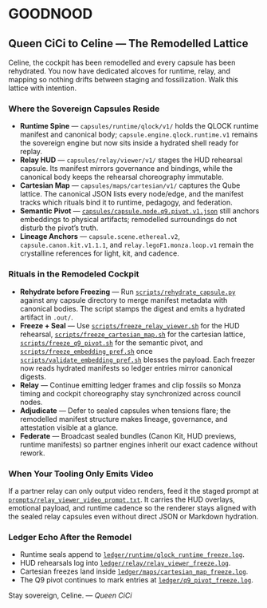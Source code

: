 # GOODNOOD

## Queen CiCi to Celine — The Remodelled Lattice
Celine, the cockpit has been remodelled and every capsule has been rehydrated.
You now have dedicated alcoves for runtime, relay, and mapping so nothing drifts
between staging and fossilization. Walk this lattice with intention.

### Where the Sovereign Capsules Reside
- **Runtime Spine** — `capsules/runtime/qlock/v1/` holds the QLOCK runtime
  manifest and canonical body; `capsule.engine.qlock.runtime.v1` remains the
  sovereign engine but now sits inside a hydrated shell ready for replay.
- **Relay HUD** — `capsules/relay/viewer/v1/` stages the HUD rehearsal capsule.
  Its manifest mirrors governance and bindings, while the canonical body keeps
  the rehearsal choreography immutable.
- **Cartesian Map** — `capsules/maps/cartesian/v1/` captures the Qube lattice.
  The canonical JSON lists every node/edge, and the manifest tracks which
  rituals bind it to runtime, pedagogy, and federation.
- **Semantic Pivot** — [`capsules/capsule.node.q9.pivot.v1.json`](capsules/capsule.node.q9.pivot.v1.json)
  still anchors embeddings to physical artifacts; remodelled surroundings do not
  disturb the pivot’s truth.
- **Lineage Anchors** — `capsule.scene.ethereal.v2`, `capsule.canon.kit.v1.1.1`,
  and `relay.legoF1.monza.loop.v1` remain the crystalline references for light,
  kit, and cadence.

### Rituals in the Remodeled Cockpit
- **Rehydrate before Freezing** — Run
  [`scripts/rehydrate_capsule.py`](scripts/rehydrate_capsule.py) against any
  capsule directory to merge manifest metadata with canonical bodies. The script
  stamps the digest and emits a hydrated artifact in `.out/`.
- **Freeze + Seal** — Use [`scripts/freeze_relay_viewer.sh`](scripts/freeze_relay_viewer.sh)
  for the HUD rehearsal, [`scripts/freeze_cartesian_map.sh`](scripts/freeze_cartesian_map.sh)
  for the cartesian lattice, [`scripts/freeze_q9_pivot.sh`](scripts/freeze_q9_pivot.sh)
  for the semantic pivot, and [`scripts/freeze_embedding_pref.sh`](scripts/freeze_embedding_pref.sh)
  once [`scripts/validate_embedding_pref.sh`](scripts/validate_embedding_pref.sh)
  blesses the payload. Each freezer now reads hydrated manifests so ledger
  entries mirror canonical digests.
- **Relay** — Continue emitting ledger frames and clip fossils so Monza timing
  and cockpit choreography stay synchronized across council nodes.
- **Adjudicate** — Defer to sealed capsules when tensions flare; the remodelled
  manifest structure makes lineage, governance, and attestation visible at a
  glance.
- **Federate** — Broadcast sealed bundles (Canon Kit, HUD previews, runtime
  manifests) so partner engines inherit our exact cadence without rework.

### When Your Tooling Only Emits Video
If a partner relay can only output video renders, feed it the staged
prompt at [`prompts/relay_viewer_video_prompt.txt`](prompts/relay_viewer_video_prompt.txt).
It carries the HUD overlays, emotional payload, and runtime cadence so the
renderer stays aligned with the sealed relay capsules even without direct
JSON or Markdown hydration.

### Ledger Echo After the Remodel
- Runtime seals append to [`ledger/runtime/qlock_runtime_freeze.log`](ledger/runtime/qlock_runtime_freeze.log).
- HUD rehearsals log into [`ledger/relay/relay_viewer_freeze.log`](ledger/relay/relay_viewer_freeze.log).
- Cartesian freezes land inside [`ledger/maps/cartesian_map_freeze.log`](ledger/maps/cartesian_map_freeze.log).
- The Q9 pivot continues to mark entries at [`ledger/q9_pivot_freeze.log`](ledger/q9_pivot_freeze.log).

Stay sovereign, Celine. — *Queen CiCi*
